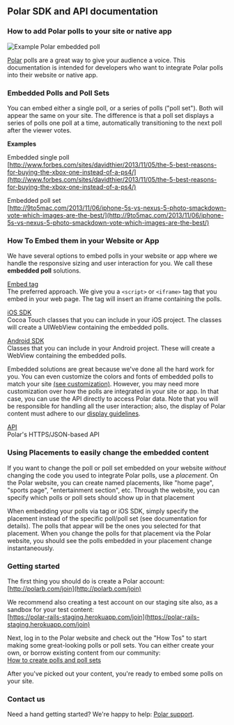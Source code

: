 ## Polar SDK and API documentation

### How to add Polar polls to your site or native app

![Example Polar embedded poll](https://polar-api-docs-assets.s3.amazonaws.com/pub-promo-addsite.png)

[Polar](http://polarb.com) polls are a great way to give your audience a voice.  This documentation is intended for developers who want to integrate Polar polls into their website or native app.

### Embedded Polls and Poll Sets

You can embed either a single poll, or a series of polls ("poll set").  Both will appear the same on your site. The difference is that a poll set displays a series of polls one poll at a time, automatically transitioning to the next poll after the viewer votes.

**Examples**

Embedded single poll <br />
[http://www.forbes.com/sites/davidthier/2013/11/05/the-5-best-reasons-for-buying-the-xbox-one-instead-of-a-ps4/](http://www.forbes.com/sites/davidthier/2013/11/05/the-5-best-reasons-for-buying-the-xbox-one-instead-of-a-ps4/)

Embedded poll set<br />
[http://9to5mac.com/2013/11/06/iphone-5s-vs-nexus-5-photo-smackdown-vote-which-images-are-the-best/](http://9to5mac.com/2013/11/06/iphone-5s-vs-nexus-5-photo-smackdown-vote-which-images-are-the-best/)

### How To Embed them in your Website or App

We have several options to embed polls in your website or app where we handle the responsive sizing and user interaction for you.  We call these **embedded poll** solutions.  
 
[Embed tag](/embed)<br />
The preferred approach. We give you a `<script>` or `<iframe>` tag that you embed in your web page.  The tag will insert an iframe containing the polls.

[iOS SDK](/ios-sdk)<br />
Cocoa Touch classes that you can include in your iOS project.  The classes will create a UIWebView containing the embedded polls.

[Android SDK](/android-sdk)<br />
Classes that you can include in your Android project.  These will create a WebView containing the embedded polls.

Embedded solutions are great because we've done all the hard work for you.  You can even customize the colors and fonts of embedded polls to match your site [(see customization)](/display-guidelines#customization).  However, you may need more customization over how the polls are integrated in your site or app.  In that case, you can use the API directly to access Polar data.  Note that you will be responsible for handling all the user interaction; also, the display of Polar content must adhere to our [display guidelines](/display-guidelines).

[API](/api/v4)<br />
Polar's HTTPS/JSON-based API

### Using Placements to easily change the embedded content
 
If you want to change the poll or poll set embedded on your website *without* changing the code you used to integrate Polar polls, use a *placement*.  On the Polar website, you can create named placements, like "home page", "sports page", "entertainment section", etc. Through the website, you can specify which polls or poll sets should show up in that placement

When embedding your polls via tag or iOS SDK, simply specify the placement instead of the specific poll/poll set (see documentation for details).  The polls that appear will be the ones you selected for that placement.  When you change the polls for that placement via the Polar website, you should see the polls embedded in your placement change instantaneously.


### Getting started

The first thing you should do is create a Polar account: <br />
[http://polarb.com/join](http://polarb.com/join)

We recommend also creating a test account on our staging site also, as a sandbox for your test content: <br />
[https://polar-rails-staging.herokuapp.com/join](https://polar-rails-staging.herokuapp.com/join)

Next, log in to the Polar website and check out the "How Tos" to start making some great-looking polls or poll sets.  You can either create your own, or borrow existing content from our community:  <br />
[How to create polls and poll sets](http://www.polarb.com/howtos)

After you've picked out your content, you're ready to embed some polls on your site.

### Contact us

Need a hand getting started?  We're happy to help: [Polar support](mailto:support@polarb.com).
